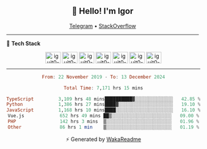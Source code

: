 <h2 align="center">👋 Hello! I'm Igor</h2>
<p align="center">
  <a href="https://t.me/iguit0">Telegram</a> •
  <a href="https://stackoverflow.com/users/12039222/igor-alves">StackOverflow</a>
</p>

-------

<!--🚀 **Stats**

<div align="center">
  <img height="200px" alt="iguit0-card-stats" src="https://github-readme-stats.vercel.app/api?username=iguit0&show_icons=false&theme=catppuccin_mocha&include_all_commits=true&count_private=true&hide=contribs&rank_icon=github"/>
</div>-->

<!------->

🎯 **Tech Stack**

<div style="display: inline-block;" align="center">
  <img align="center" alt="iguit0-react" height="30" width="40" src="https://cdn.jsdelivr.net/gh/devicons/devicon/icons/react/react-original.svg" />
  <img align="center" alt="iguit0-ts" height="30" width="40" src="https://cdn.jsdelivr.net/gh/devicons/devicon/icons/typescript/typescript-original.svg" /> 
  <img align="center" alt="iguit0-py" height="30" width="40" src="https://cdn.jsdelivr.net/gh/devicons/devicon/icons/python/python-original-wordmark.svg" />
  <img align="center" alt="iguit0-next" height="30" width="40" src="https://cdn.jsdelivr.net/gh/devicons/devicon/icons/nextjs/nextjs-original.svg" />
  <img align="center" alt="iguit0-tailwindcss" height="30" width="40" src="https://cdn.jsdelivr.net/gh/devicons/devicon@latest/icons/tailwindcss/tailwindcss-original.svg" />
  <img align="center" alt="iguit0-mongo" height="30" width="40" src="https://cdn.jsdelivr.net/gh/devicons/devicon/icons/mongodb/mongodb-plain-wordmark.svg" /> 
  <img align="center" alt="iguit0-postgresql" height="30" width="40" src="https://cdn.jsdelivr.net/gh/devicons/devicon/icons/postgresql/postgresql-original.svg" />

-------

<!--START_SECTION:waka-->

```haskell
From: 22 November 2019 - To: 13 December 2024

Total Time: 7,171 hrs 15 mins

TypeScript         3,109 hrs 48 mins██████████▓░░░░░░░░░░░░░░   42.85 %
Python             1,386 hrs 27 mins████▓░░░░░░░░░░░░░░░░░░░░   19.10 %
JavaScript         1,168 hrs 10 mins████░░░░░░░░░░░░░░░░░░░░░   16.10 %
Vue.js             652 hrs 49 mins ██▒░░░░░░░░░░░░░░░░░░░░░░   09.00 %
PHP                142 hrs 3 mins  ▒░░░░░░░░░░░░░░░░░░░░░░░░   01.96 %
Other              86 hrs 1 min    ▒░░░░░░░░░░░░░░░░░░░░░░░░   01.19 %
```

<!--END_SECTION:waka-->

⚡ Generated by [WakaReadme](https://github.com/athul/waka-readme)
